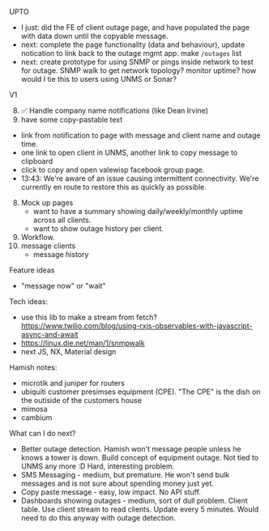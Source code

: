 UPTO

- I just: did the FE of client outage page, and have populated the page with data down until the copyable message.
- next: complete the page functionality (data and behaviour), update notication to link back to the outage mgmt app.  make `/outages` list
- next: create prototype for using SNMP or pings inside network to test for outage.  SNMP walk to get network topology?  monitor uptime?  how would I tie this to users using UNMS or Sonar?

V1

8. ✅ Handle company name notifications (like Dean Irvine)
8. have some copy-pastable text
  - link from notification to page with message and client name and outage time.
  - one link to open client in UNMS, another link to copy message to clipboard
  - click to copy and open valewisp facebook group page.
  - 13:43: We're aware of an issue causing intermittent connectivity. We're currently en route to restore this as quickly as possible.
8. Mock up pages 
    - want to have a summary showing daily/weekly/monthly uptime across all clients.
    - want to show outage history per client.
7. Workflow.
8. message clients
    - message history

Feature ideas

- "message now" or "wait"

Tech ideas:

- use this lib to make a stream from fetch?  https://www.twilio.com/blog/using-rxjs-observables-with-javascript-async-and-await
- https://linux.die.net/man/1/snmpwalk
- next JS, NX, Material design

Hamish notes:

- microtik and juniper for routers
- ubiquiti customer presimses equipment (CPE).  "The CPE" is the dish on the outiside of the customers house
- mimosa
- cambium

What can I do next?

- Better outage detection.  Hamish won't message people unless he knows a tower is down.  Build concept of equipment outage.  Not tied to UNMS any more :D  Hard, interesting problem.
- SMS Messaging - medium, but premature.  He won't send bulk messages and is not sure about spending money just yet.
- Copy paste message - easy, low impact.  No API stuff.
- Dashboards showing outages - medium, sort of dull problem.  Client table.  Use client stream to read clients.  Update every 5 minutes.  Would need to do this anyway with outage detection.